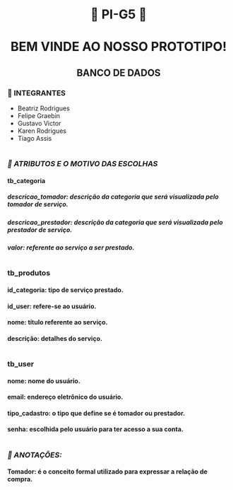 <h1 align="center">🚧 PI-G5 🚧</h1>

<h1 align="center">BEM VINDE AO NOSSO PROTOTIPO!</h1>
<h2 align="center">BANCO DE DADOS</h2>

<h3 align="left">🤝 INTEGRANTES</h3>

* Beatriz Rodrigues
* Felipe Graebin
* Gustavo Victor
* Karen Rodrigues
* Tiago Assis

<h1></h1>

### *🚥 ATRIBUTOS E O MOTIVO DAS ESCOLHAS*

#### tb_categoria
##### descricao_tomador: descrição da categoria que será visualizada pelo tomador de serviço.
##### descricao_prestador: descrição da categoria que será visualizada pelo prestador de serviço.
##### valor: referente ao serviço a ser prestado.

<h1></h1>

### tb_produtos 
#### id_categoria: tipo de serviço prestado.
#### id_user: refere-se ao usuário.
#### nome: título referente ao serviço.
#### descrição: detalhes do serviço.

<h1></h1>

### tb_user
#### nome: nome do usuário.
#### email: endereço eletrônico do usuário.
#### tipo_cadastro:  o tipo que define se é tomador ou prestador.
#### senha: escolhida pelo usuário para ter acesso a sua conta.

<h1></h1>

### *🚥 ANOTAÇÕES:*
#### Tomador: é o conceito formal utilizado para expressar a relação de compra. 
